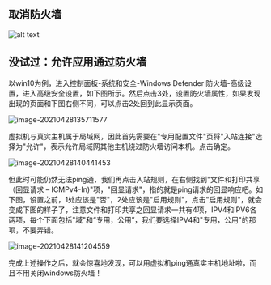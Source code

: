 
## 取消防火墙

![alt text](https://cdn.jsdelivr.net/gh/sword4869/pic1@main/images/202406231912742.png)

## 没试过：允许应用通过防火墙
以win10为例，进入控制面板-系统和安全-Windows Defender 防火墙-高级设置，进入高级安全设置，如下图所示。然后点击3处，设置防火墙属性，如果发现出现的页面和下图右侧不同，可以点击2处回到此显示页面。

![image-20210428135711577](https://cdn.jsdelivr.net/gh/sword4869/pic1@main/images/202406231913263.png)

虚拟机与真实主机属于局域网，因此首先需要在"专用配置文件"页将"入站连接"选择为"允许"，表示允许局域网其他主机绕过防火墙访问本机。点击确定。

![image-20210428140441453](https://cdn.jsdelivr.net/gh/sword4869/pic1@main/images/202406231913027.png)

但此时可能仍然无法ping通，我们再点击入站规则，在右侧找到"文件和打印共享（回显请求 – ICMPv4-In)"项，"回显请求"，指的就是ping请求的回显响应吧。如下图，设置之前，1处应该是"否"，2处应该是"启用规则"，点击"启用规则"，就会变成下图的样子了，注意文件和打印共享之回显请求一共有4项，IPV4和IPV6各两项，每个下面包括"域"和“专用，公用”，我们要选择IPV4和"专用，公用"的那项，不要弄错。

![image-20210428141204559](https://cdn.jsdelivr.net/gh/sword4869/pic1@main/images/202406231913427.png)

完成上述操作之后，就会惊喜地发现，可以用虚拟机ping通真实主机地址啦，而且不用关闭windows防火墙！